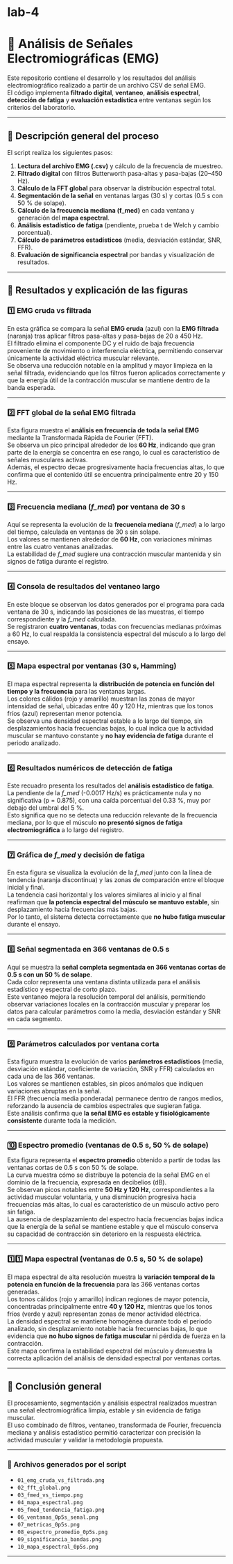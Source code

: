 # lab-4
# 🧠 Análisis de Señales Electromiográficas (EMG)

Este repositorio contiene el desarrollo y los resultados del análisis electromiográfico realizado a partir de un archivo CSV de señal EMG.  
El código implementa **filtrado digital**, **ventaneo**, **análisis espectral**, **detección de fatiga** y **evaluación estadística** entre ventanas según los criterios del laboratorio.  

---

## 📘 Descripción general del proceso

El script realiza los siguientes pasos:
1. **Lectura del archivo EMG (.csv)** y cálculo de la frecuencia de muestreo.
2. **Filtrado digital** con filtros Butterworth pasa-altas y pasa-bajas (20–450 Hz).
3. **Cálculo de la FFT global** para observar la distribución espectral total.
4. **Segmentación de la señal** en ventanas largas (30 s) y cortas (0.5 s con 50 % de solape).
5. **Cálculo de la frecuencia mediana (f_med)** en cada ventana y generación del **mapa espectral**.
6. **Análisis estadístico de fatiga** (pendiente, prueba t de Welch y cambio porcentual).
7. **Cálculo de parámetros estadísticos** (media, desviación estándar, SNR, FFR).
8. **Evaluación de significancia espectral** por bandas y visualización de resultados.

---

## 🧩 Resultados y explicación de las figuras

### 1️⃣ EMG cruda vs filtrada
En esta gráfica se compara la señal **EMG cruda** (azul) con la **EMG filtrada** (naranja) tras aplicar filtros pasa-altas y pasa-bajas de 20 a 450 Hz.  
El filtrado elimina el componente DC y el ruido de baja frecuencia proveniente de movimiento o interferencia eléctrica, permitiendo conservar únicamente la actividad eléctrica muscular relevante.  
Se observa una reducción notable en la amplitud y mayor limpieza en la señal filtrada, evidenciando que los filtros fueron aplicados correctamente y que la energía útil de la contracción muscular se mantiene dentro de la banda esperada.

---

### 2️⃣ FFT global de la señal EMG filtrada
Esta figura muestra el **análisis en frecuencia de toda la señal EMG** mediante la Transformada Rápida de Fourier (FFT).  
Se observa un pico principal alrededor de los **60 Hz**, indicando que gran parte de la energía se concentra en ese rango, lo cual es característico de señales musculares activas.  
Además, el espectro decae progresivamente hacia frecuencias altas, lo que confirma que el contenido útil se encuentra principalmente entre 20 y 150 Hz.

---

### 3️⃣ Frecuencia mediana (*f_med*) por ventana de 30 s
Aquí se representa la evolución de la **frecuencia mediana** (*f_med*) a lo largo del tiempo, calculada en ventanas de 30 s sin solape.  
Los valores se mantienen alrededor de **60 Hz**, con variaciones mínimas entre las cuatro ventanas analizadas.  
La estabilidad de *f_med* sugiere una contracción muscular mantenida y sin signos de fatiga durante el registro.

---

### 4️⃣ Consola de resultados del ventaneo largo
En este bloque se observan los datos generados por el programa para cada ventana de 30 s, indicando las posiciones de las muestras, el tiempo correspondiente y la *f_med* calculada.  
Se registraron **cuatro ventanas**, todas con frecuencias medianas próximas a 60 Hz, lo cual respalda la consistencia espectral del músculo a lo largo del ensayo.

---

### 5️⃣ Mapa espectral por ventanas (30 s, Hamming)
El mapa espectral representa la **distribución de potencia en función del tiempo y la frecuencia** para las ventanas largas.  
Los colores cálidos (rojo y amarillo) muestran las zonas de mayor intensidad de señal, ubicadas entre 40 y 120 Hz, mientras que los tonos fríos (azul) representan menor potencia.  
Se observa una densidad espectral estable a lo largo del tiempo, sin desplazamientos hacia frecuencias bajas, lo cual indica que la actividad muscular se mantuvo constante y **no hay evidencia de fatiga** durante el periodo analizado.

---

### 6️⃣ Resultados numéricos de detección de fatiga
Este recuadro presenta los resultados del **análisis estadístico de fatiga**.  
La pendiente de la *f_med* (-0.0017 Hz/s) es prácticamente nula y no significativa (p = 0.875), con una caída porcentual del 0.33 %, muy por debajo del umbral del 5 %.  
Esto significa que no se detecta una reducción relevante de la frecuencia mediana, por lo que el músculo **no presentó signos de fatiga electromiográfica** a lo largo del registro.

---

### 7️⃣ Gráfica de *f_med* y decisión de fatiga
En esta figura se visualiza la evolución de la *f_med* junto con la línea de tendencia (naranja discontinua) y las zonas de comparación entre el bloque inicial y final.  
La tendencia casi horizontal y los valores similares al inicio y al final reafirman que **la potencia espectral del músculo se mantuvo estable**, sin desplazamiento hacia frecuencias más bajas.  
Por lo tanto, el sistema detecta correctamente que **no hubo fatiga muscular** durante el ensayo.

---

### 8️⃣ Señal segmentada en 366 ventanas de 0.5 s
Aquí se muestra la **señal completa segmentada en 366 ventanas cortas de 0.5 s con un 50 % de solape**.  
Cada color representa una ventana distinta utilizada para el análisis estadístico y espectral de corto plazo.  
Este ventaneo mejora la resolución temporal del análisis, permitiendo observar variaciones locales en la contracción muscular y preparar los datos para calcular parámetros como la media, desviación estándar y SNR en cada segmento.

---

### 9️⃣ Parámetros calculados por ventana corta
Esta figura muestra la evolución de varios **parámetros estadísticos** (media, desviación estándar, coeficiente de variación, SNR y FFR) calculados en cada una de las 366 ventanas.  
Los valores se mantienen estables, sin picos anómalos que indiquen variaciones abruptas en la señal.  
El FFR (frecuencia media ponderada) permanece dentro de rangos medios, reforzando la ausencia de cambios espectrales que sugieran fatiga.  
Este análisis confirma que **la señal EMG es estable y fisiológicamente consistente** durante toda la medición.

---

### 🔟 Espectro promedio (ventanas de 0.5 s, 50 % de solape)
Esta figura representa el **espectro promedio** obtenido a partir de todas las ventanas cortas de 0.5 s con 50 % de solape.  
La curva muestra cómo se distribuye la potencia de la señal EMG en el dominio de la frecuencia, expresada en decibelios (dB).  
Se observan picos notables entre **50 Hz y 120 Hz**, correspondientes a la actividad muscular voluntaria, y una disminución progresiva hacia frecuencias más altas, lo cual es característico de un músculo activo pero sin fatiga.  
La ausencia de desplazamiento del espectro hacia frecuencias bajas indica que la energía de la señal se mantiene estable y que el músculo conserva su capacidad de contracción sin deterioro en la respuesta eléctrica.

---

### 1️⃣1️⃣ Mapa espectral (ventanas de 0.5 s, 50 % de solape)
El mapa espectral de alta resolución muestra la **variación temporal de la potencia en función de la frecuencia** para las 366 ventanas cortas generadas.  
Los tonos cálidos (rojo y amarillo) indican regiones de mayor potencia, concentradas principalmente entre **40 y 120 Hz**, mientras que los tonos fríos (verde y azul) representan zonas de menor actividad eléctrica.  
La densidad espectral se mantiene homogénea durante todo el periodo analizado, sin desplazamiento notable hacia frecuencias bajas, lo que evidencia que **no hubo signos de fatiga muscular** ni pérdida de fuerza en la contracción.  
Este mapa confirma la estabilidad espectral del músculo y demuestra la correcta aplicación del análisis de densidad espectral por ventanas cortas.

---

## 🧾 Conclusión general
El procesamiento, segmentación y análisis espectral realizados muestran una señal electromiográfica limpia, estable y sin evidencia de fatiga muscular.  
El uso combinado de filtros, ventaneo, transformada de Fourier, frecuencia mediana y análisis estadístico permitió caracterizar con precisión la actividad muscular y validar la metodología propuesta.

---

### 📁 Archivos generados por el script
- `01_emg_cruda_vs_filtrada.png`
- `02_fft_global.png`
- `03_fmed_vs_tiempo.png`
- `04_mapa_espectral.png`
- `05_fmed_tendencia_fatiga.png`
- `06_ventanas_0p5s_senal.png`
- `07_metricas_0p5s.png`
- `08_espectro_promedio_0p5s.png`
- `09_significancia_bandas.png`
- `10_mapa_espectral_0p5s.png`

---
